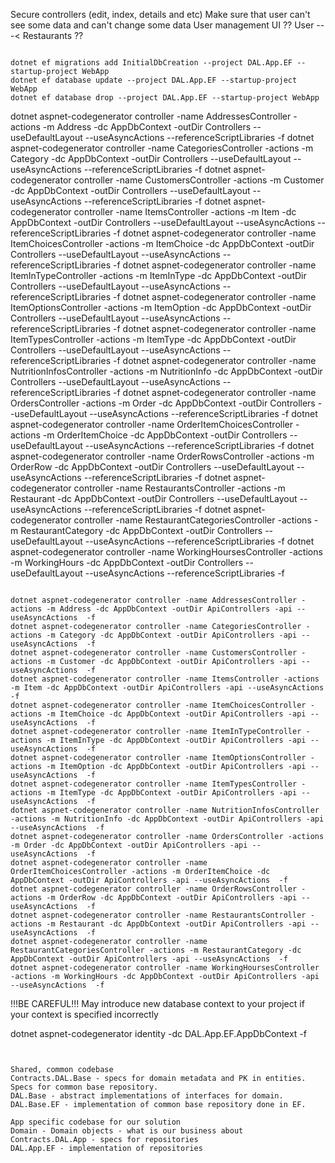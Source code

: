 

Secure controllers (edit, index, details and etc) Make sure that user can't see some data and can't change some data
User management UI ??
User ---< Restaurants ??

~~~~~~~~~~~~~~~~~~~~~~~~~~~~~~~~~

dotnet ef migrations add InitialDbCreation --project DAL.App.EF --startup-project WebApp
dotnet ef database update --project DAL.App.EF --startup-project WebApp
dotnet ef database drop --project DAL.App.EF --startup-project WebApp

~~~~~~~~~~~~~~~~~~~~~~~~~~~~~~~~~

dotnet aspnet-codegenerator controller -name AddressesController -actions -m Address -dc AppDbContext -outDir Controllers --useDefaultLayout --useAsyncActions --referenceScriptLibraries -f
dotnet aspnet-codegenerator controller -name CategoriesController -actions -m Category -dc AppDbContext -outDir Controllers --useDefaultLayout --useAsyncActions --referenceScriptLibraries -f
dotnet aspnet-codegenerator controller -name CustomersController -actions -m Customer -dc AppDbContext -outDir Controllers --useDefaultLayout --useAsyncActions --referenceScriptLibraries -f
dotnet aspnet-codegenerator controller -name ItemsController -actions -m Item -dc AppDbContext -outDir Controllers --useDefaultLayout --useAsyncActions --referenceScriptLibraries -f
dotnet aspnet-codegenerator controller -name ItemChoicesController -actions -m ItemChoice -dc AppDbContext -outDir Controllers --useDefaultLayout --useAsyncActions --referenceScriptLibraries -f
dotnet aspnet-codegenerator controller -name ItemInTypeController -actions -m ItemInType -dc AppDbContext -outDir Controllers --useDefaultLayout --useAsyncActions --referenceScriptLibraries -f
dotnet aspnet-codegenerator controller -name ItemOptionsController -actions -m ItemOption -dc AppDbContext -outDir Controllers --useDefaultLayout --useAsyncActions --referenceScriptLibraries -f
dotnet aspnet-codegenerator controller -name ItemTypesController -actions -m ItemType -dc AppDbContext -outDir Controllers --useDefaultLayout --useAsyncActions --referenceScriptLibraries -f
dotnet aspnet-codegenerator controller -name NutritionInfosController -actions -m NutritionInfo -dc AppDbContext -outDir Controllers --useDefaultLayout --useAsyncActions --referenceScriptLibraries -f
dotnet aspnet-codegenerator controller -name OrdersController -actions -m Order -dc AppDbContext -outDir Controllers --useDefaultLayout --useAsyncActions --referenceScriptLibraries -f
dotnet aspnet-codegenerator controller -name OrderItemChoicesController -actions -m OrderItemChoice -dc AppDbContext -outDir Controllers --useDefaultLayout --useAsyncActions --referenceScriptLibraries -f
dotnet aspnet-codegenerator controller -name OrderRowsController -actions -m OrderRow -dc AppDbContext -outDir Controllers --useDefaultLayout --useAsyncActions --referenceScriptLibraries -f
dotnet aspnet-codegenerator controller -name RestaurantsController -actions -m Restaurant -dc AppDbContext -outDir Controllers --useDefaultLayout --useAsyncActions --referenceScriptLibraries -f
dotnet aspnet-codegenerator controller -name RestaurantCategoriesController -actions -m RestaurantCategory -dc AppDbContext -outDir Controllers --useDefaultLayout --useAsyncActions --referenceScriptLibraries -f
dotnet aspnet-codegenerator controller -name WorkingHoursesController -actions -m WorkingHours -dc AppDbContext -outDir Controllers --useDefaultLayout --useAsyncActions --referenceScriptLibraries -f

~~~~~~~~~~~~~~~~~~~~~~~~~~~~~~~~~

dotnet aspnet-codegenerator controller -name AddressesController -actions -m Address -dc AppDbContext -outDir ApiControllers -api --useAsyncActions  -f
dotnet aspnet-codegenerator controller -name CategoriesController -actions -m Category -dc AppDbContext -outDir ApiControllers -api --useAsyncActions  -f
dotnet aspnet-codegenerator controller -name CustomersController -actions -m Customer -dc AppDbContext -outDir ApiControllers -api --useAsyncActions  -f
dotnet aspnet-codegenerator controller -name ItemsController -actions -m Item -dc AppDbContext -outDir ApiControllers -api --useAsyncActions  -f
dotnet aspnet-codegenerator controller -name ItemChoicesController -actions -m ItemChoice -dc AppDbContext -outDir ApiControllers -api --useAsyncActions  -f
dotnet aspnet-codegenerator controller -name ItemInTypeController -actions -m ItemInType -dc AppDbContext -outDir ApiControllers -api --useAsyncActions  -f
dotnet aspnet-codegenerator controller -name ItemOptionsController -actions -m ItemOption -dc AppDbContext -outDir ApiControllers -api --useAsyncActions  -f
dotnet aspnet-codegenerator controller -name ItemTypesController -actions -m ItemType -dc AppDbContext -outDir ApiControllers -api --useAsyncActions  -f
dotnet aspnet-codegenerator controller -name NutritionInfosController -actions -m NutritionInfo -dc AppDbContext -outDir ApiControllers -api --useAsyncActions  -f
dotnet aspnet-codegenerator controller -name OrdersController -actions -m Order -dc AppDbContext -outDir ApiControllers -api --useAsyncActions  -f
dotnet aspnet-codegenerator controller -name OrderItemChoicesController -actions -m OrderItemChoice -dc AppDbContext -outDir ApiControllers -api --useAsyncActions  -f
dotnet aspnet-codegenerator controller -name OrderRowsController -actions -m OrderRow -dc AppDbContext -outDir ApiControllers -api --useAsyncActions  -f
dotnet aspnet-codegenerator controller -name RestaurantsController -actions -m Restaurant -dc AppDbContext -outDir ApiControllers -api --useAsyncActions  -f
dotnet aspnet-codegenerator controller -name RestaurantCategoriesController -actions -m RestaurantCategory -dc AppDbContext -outDir ApiControllers -api --useAsyncActions  -f
dotnet aspnet-codegenerator controller -name WorkingHoursesController -actions -m WorkingHours -dc AppDbContext -outDir ApiControllers -api --useAsyncActions  -f

~~~~~~~~~~~~~~~~~~~~~~~~~~~~~~~~~
!!!BE CAREFUL!!! May introduce new database context to your project if your context is specified incorrectly

dotnet aspnet-codegenerator identity -dc DAL.App.EF.AppDbContext -f
 
 ~~~~~~~~~~~~~~~~~~~~~~~~~~~~~~~~~


Shared, common codebase
Contracts.DAL.Base - specs for domain metadata and PK in entities. Specs for common base repository.
DAL.Base - abstract implementations of interfaces for domain.
DAL.Base.EF - implementation of common base repository done in EF.

App specific codebase for our solution
Domain - Domain objects - what is our business about
Contracts.DAL.App - specs for repositories
DAL.App.EF - implementation of repositories